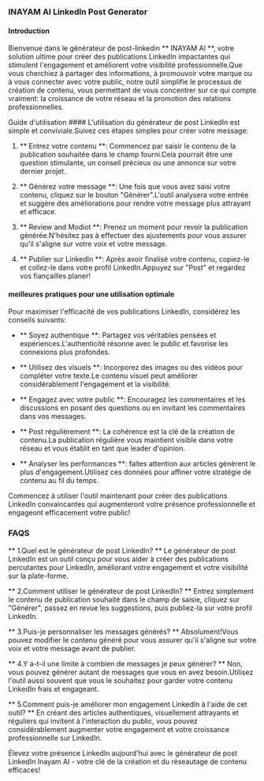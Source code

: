 ### INAYAM AI LinkedIn Post Generator

#### Introduction
Bienvenue dans le générateur de post-linkedin ** INAYAM AI **, votre solution ultime pour créer des publications LinkedIn impactantes qui stimulent l'engagement et améliorent votre visibilité professionnelle.Que vous cherchiez à partager des informations, à promouvoir votre marque ou à vous connecter avec votre public, notre outil simplifie le processus de création de contenu, vous permettant de vous concentrer sur ce qui compte vraiment: la croissance de votre réseau et la promotion des relations professionnelles.

Guide d'utilisation ####
L'utilisation du générateur de post LinkedIn est simple et conviviale.Suivez ces étapes simples pour créer votre message:

1. ** Entrez votre contenu **: Commencez par saisir le contenu de la publication souhaitée dans le champ fourni.Cela pourrait être une question stimulante, un conseil précieux ou une annonce sur votre dernier projet.

2. ** Générez votre message **: Une fois que vous avez saisi votre contenu, cliquez sur le bouton "Générer".L'outil analysera votre entrée et suggère des améliorations pour rendre votre message plus attrayant et efficace.

3. ** Review and Modiot **: Prenez un moment pour revoir la publication générée.N'hésitez pas à effectuer des ajustements pour vous assurer qu'il s'aligne sur votre voix et votre message.

4. ** Publier sur LinkedIn **: Après avoir finalisé votre contenu, copiez-le et collez-le dans votre profil LinkedIn.Appuyez sur "Post" et regardez vos fiançailles planer!

#### meilleures pratiques pour une utilisation optimale
Pour maximiser l'efficacité de vos publications LinkedIn, considérez les conseils suivants:

- ** Soyez authentique **: Partagez vos véritables pensées et expériences.L'authenticité résonne avec le public et favorise les connexions plus profondes.

- ** Utilisez des visuels **: Incorporez des images ou des vidéos pour compléter votre texte.Le contenu visuel peut améliorer considérablement l'engagement et la visibilité.

- ** Engagez avec votre public **: Encouragez les commentaires et les discussions en posant des questions ou en invitant les commentaires dans vos messages.

- ** Post régulièrement **: La cohérence est la clé de la création de contenu.La publication régulière vous maintient visible dans votre réseau et vous établit en tant que leader d'opinion.

- ** Analyser les performances **: faites attention aux articles génèrent le plus d'engagement.Utilisez ces données pour affiner votre stratégie de contenu au fil du temps.

Commencez à utiliser l'outil maintenant pour créer des publications LinkedIn convaincantes qui augmenteront votre présence professionnelle et engageont efficacement votre public!

### FAQS

** 1.Quel est le générateur de post LinkedIn? **
Le générateur de post LinkedIn est un outil conçu pour vous aider à créer des publications percutantes pour LinkedIn, améliorant votre engagement et votre visibilité sur la plate-forme.

** 2.Comment utiliser le générateur de post LinkedIn? **
Entrez simplement le contenu de publication souhaité dans le champ de saisie, cliquez sur "Générer", passez en revue les suggestions, puis publiez-la sur votre profil LinkedIn.

** 3.Puis-je personnaliser les messages générés? **
Absolument!Vous pouvez modifier le contenu généré pour vous assurer qu'il s'aligne sur votre voix et votre message avant de publier.

** 4.Y a-t-il une limite à combien de messages je peux générer? **
Non, vous pouvez générer autant de messages que vous en avez besoin.Utilisez l'outil aussi souvent que vous le souhaitez pour garder votre contenu LinkedIn frais et engageant.

** 5.Comment puis-je améliorer mon engagement LinkedIn à l'aide de cet outil? **
En créant des articles authentiques, visuellement attrayants et réguliers qui invitent à l'interaction du public, vous pouvez considérablement augmenter votre engagement et votre croissance professionnelle sur LinkedIn.

Élevez votre présence LinkedIn aujourd'hui avec le générateur de post LinkedIn Inayam AI - votre clé de la création et du réseautage de contenu efficaces!